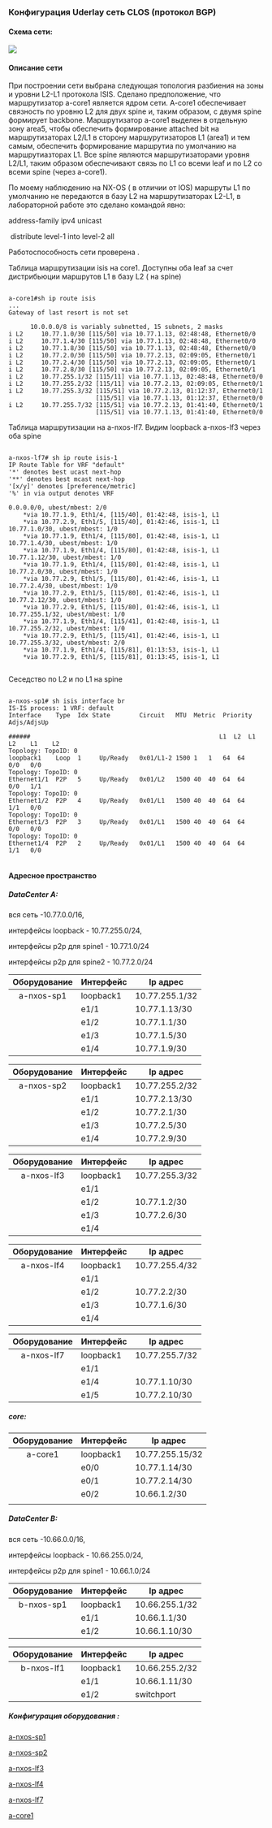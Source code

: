 ### 					  						Конфигурация Uderlay сеть СLOS  (протокол BGP)	



#### Схема сети:

![](https://github.com/dmn111/otus1/blob/master/underlay%20bgp/%D0%A1%D1%85%D0%B5%D0%BC%D0%B0%20ISIS%20%D0%B4%D0%BB%D1%8F%20underlay%20%D1%81%D0%B5%D1%82%D0%B8%20CLOS.PNG)

#### Описание сети

При построении сети выбрана следующая топология  разбиения на зоны и уровни  L2-L1 протокола ISIS. Сделано предположение, что маршрутизатор  a-core1 является ядром сети.  A-core1 обеспечивает  связность по уровню L2  для двух spine и, таким образом,  с двумя spine формирует backbone.  Маршрутизатор a-core1 выделен в отдельную зону area5, чтобы обеспечить формирование attached bit на маршрутизаторах L2/L1  в сторону маршурутизаторов L1 (areа1) и тем самым, обеспечить формирование маршрутиа по умолчанию на маршрутиазторах L1. Все spine  являются маршрутизаторами уровня L2/L1, таким образом обеспечивают связь по L1 со всеми  leaf и по L2 cо всеми spine (через a-core1).

По моему наблюдению на  NX-OS  ( в отличии от IOS) маршруты L1 по умолчанию не  передаются в базу L2  на маршрутизаторах L2-L1, в лабораторной работе это сделано  командой явно:

   address-family ipv4 unicast

​    distribute level-1 into level-2 all

Работоспособность сети проверена .

Таблица маршрутизации isis на сore1.  Доступны  оба leaf за счет дистрибьюции маршрутов L1 в базу L2 ( на spine)
<pre><code>
a-core1#sh ip route isis
...
Gateway of last resort is not set

      10.0.0.0/8 is variably subnetted, 15 subnets, 2 masks
i L2     10.77.1.0/30 [115/50] via 10.77.1.13, 02:48:48, Ethernet0/0
i L2     10.77.1.4/30 [115/50] via 10.77.1.13, 02:48:48, Ethernet0/0
i L2     10.77.1.8/30 [115/50] via 10.77.1.13, 02:48:48, Ethernet0/0
i L2     10.77.2.0/30 [115/50] via 10.77.2.13, 02:09:05, Ethernet0/1
i L2     10.77.2.4/30 [115/50] via 10.77.2.13, 02:09:05, Ethernet0/1
i L2     10.77.2.8/30 [115/50] via 10.77.2.13, 02:09:05, Ethernet0/1
i L2     10.77.255.1/32 [115/11] via 10.77.1.13, 02:48:48, Ethernet0/0
i L2     10.77.255.2/32 [115/11] via 10.77.2.13, 02:09:05, Ethernet0/1
i L2     10.77.255.3/32 [115/51] via 10.77.2.13, 01:12:37, Ethernet0/1
                        [115/51] via 10.77.1.13, 01:12:37, Ethernet0/0
i L2     10.77.255.7/32 [115/51] via 10.77.2.13, 01:41:40, Ethernet0/1
                        [115/51] via 10.77.1.13, 01:41:40, Ethernet0/0
</code></pre>

Таблица маршрутизации на  a-nxos-lf7.  Видим loopback  a-nxos-lf3  через оба spine

<pre><code>
a-nxos-lf7# sh ip route isis-1
IP Route Table for VRF "default"
'*' denotes best ucast next-hop
'**' denotes best mcast next-hop
'[x/y]' denotes [preference/metric]
'%<string>' in via output denotes VRF <string>

0.0.0.0/0, ubest/mbest: 2/0
    *via 10.77.1.9, Eth1/4, [115/40], 01:42:48, isis-1, L1
    *via 10.77.2.9, Eth1/5, [115/40], 01:42:46, isis-1, L1
10.77.1.0/30, ubest/mbest: 1/0
    *via 10.77.1.9, Eth1/4, [115/80], 01:42:48, isis-1, L1
10.77.1.4/30, ubest/mbest: 1/0
    *via 10.77.1.9, Eth1/4, [115/80], 01:42:48, isis-1, L1
10.77.1.12/30, ubest/mbest: 1/0
    *via 10.77.1.9, Eth1/4, [115/80], 01:42:48, isis-1, L1
10.77.2.0/30, ubest/mbest: 1/0
    *via 10.77.2.9, Eth1/5, [115/80], 01:42:46, isis-1, L1
10.77.2.4/30, ubest/mbest: 1/0
    *via 10.77.2.9, Eth1/5, [115/80], 01:42:46, isis-1, L1
10.77.2.12/30, ubest/mbest: 1/0
    *via 10.77.2.9, Eth1/5, [115/80], 01:42:46, isis-1, L1
10.77.255.1/32, ubest/mbest: 1/0
    *via 10.77.1.9, Eth1/4, [115/41], 01:42:48, isis-1, L1
10.77.255.2/32, ubest/mbest: 1/0
    *via 10.77.2.9, Eth1/5, [115/41], 01:42:46, isis-1, L1
10.77.255.3/32, ubest/mbest: 2/0
    *via 10.77.1.9, Eth1/4, [115/81], 01:13:53, isis-1, L1
    *via 10.77.2.9, Eth1/5, [115/81], 01:13:45, isis-1, L1

</code></pre>

Сеседство по L2  и по L1 на spine

<pre><code>
a-nxos-sp1# sh isis interface br
IS-IS process: 1 VRF: default
Interface    Type  Idx State        Circuit   MTU  Metric  Priority  Adjs/AdjsUp

######                                                    L1  L2  L1  L2    L1    L2
Topology: TopoID: 0
loopback1    Loop  1     Up/Ready   0x01/L1-2 1500 1   1   64  64    0/0   0/0
Topology: TopoID: 0
Ethernet1/1  P2P   5     Up/Ready   0x01/L2   1500 40  40  64  64    0/0   1/1
Topology: TopoID: 0
Ethernet1/2  P2P   4     Up/Ready   0x01/L1   1500 40  40  64  64    1/1   0/0
Topology: TopoID: 0
Ethernet1/3  P2P   3     Up/Ready   0x01/L1   1500 40  40  64  64    0/0   0/0
Topology: TopoID: 0
Ethernet1/4  P2P   2     Up/Ready   0x01/L1   1500 40  40  64  64    1/1   0/0

</code></pre>



#### Адресное пространство

##### DataCenter A:   

вся сеть -10.77.0.0/16,   

интерфейсы loopback  - 10.77.255.0/24, 

интерфейсы p2p  для spine1  - 10.77.1.0/24 

интерфейсы p2p  для spine2  - 10.77.2.0/24 

| Оборудование | Интерфейс | Ip адрес       |
| :----------: | --------- | -------------- |
|  a-nxos-sp1  | loopback1 | 10.77.255.1/32 |
|              | e1/1      | 10.77.1.13/30  |
|              | e1/2      | 10.77.1.1/30   |
|              | e1/3      | 10.77.1.5/30   |
|              | e1/4      | 10.77.1.9/30   |


| Оборудование | Интерфейс | Ip адрес       |
| :----------: | --------- | -------------- |
|  a-nxos-sp2  | loopback1 | 10.77.255.2/32 |
|              | e1/1      | 10.77.2.13/30  |
|              | e1/2      | 10.77.2.1/30   |
|              | e1/3      | 10.77.2.5/30   |
|              | e1/4      | 10.77.2.9/30   |

| Оборудование | Интерфейс | Ip адрес       |
| :----------: | --------- | -------------- |
|  a-nxos-lf3  | loopback1 | 10.77.255.3/32 |
|              | e1/1      |                |
|              | e1/2      | 10.77.1.2/30   |
|              | e1/3      | 10.77.2.6/30   |
|              | e1/4      |                |

| Оборудование | Интерфейс | Ip адрес       |
| :----------: | --------- | -------------- |
|  a-nxos-lf4  | loopback1 | 10.77.255.4/32 |
|              | e1/1      |                |
|              | e1/2      | 10.77.2.2/30   |
|              | e1/3      | 10.77.1.6/30   |
|              | e1/4      |                |

| Оборудование | Интерфейс | Ip адрес       |
| :----------: | --------- | -------------- |
|  a-nxos-lf7  | loopback1 | 10.77.255.7/32 |
|              | e1/1      |                |
|              | e1/4      | 10.77.1.10/30  |
|              | e1/5      | 10.77.2.10/30  |

##### core: 

| Оборудование | Интерфейс | Ip адрес        |
| :----------: | --------- | --------------- |
|   a-core1    | loopback1 | 10.77.255.15/32 |
|              | e0/0      | 10.77.1.14/30   |
|              | e0/1      | 10.77.2.14/30   |
|              | e0/2      | 10.66.1.2/30    |
|              |           |                 |

##### DataCenter  B:   

вся сеть -10.66.0.0/16, 

интерфейсы loopback  - 10.66.255.0/24, 

интерфейсы p2p  для spine1 - 10.66.1.0/24 

| Оборудование | Интерфейс | Ip адрес       |
| :----------: | --------- | -------------- |
|  b-nxos-sp1  | loopback1 | 10.66.255.1/32 |
|              | e1/1      | 10.66.1.1/30   |
|              | e1/2      | 10.66.1.10/30  |

| Оборудование | Интерфейс | Ip адрес       |
| :----------: | --------- | -------------- |
|  b-nxos-lf1  | loopback1 | 10.66.255.2/32 |
|              | e1/1      | 10.66.1.11/30  |
|              | e1/2      | switchport     |



##### Конфигурация оборудования :

[a-nxos-sp1](https://github.com/dmn111/otus1/blob/master/underlay%20bgp/a-nxos-sp1.conf.md)

[a-nxos-sp2](https://github.com/dmn111/otus1/blob/master/underlay%20bgp/a-nxos-sp2.conf.md)

[a-nxos-lf3](https://github.com/dmn111/otus1/blob/master/underlay%20bgp/a-nxos-lf3.conf.md)

[a-nxos-lf4](https://github.com/dmn111/otus1/blob/master/underlay%20bgp/a-nxos-lf4.conf.md)

[a-nxos-lf7](https://github.com/dmn111/otus1/blob/master/underlay%20bgp/a-nxos-lf7.conf.md)

[a-core1](https://github.com/dmn111/otus1/blob/master/underlay%20bgp/a-core1.conf.md)
